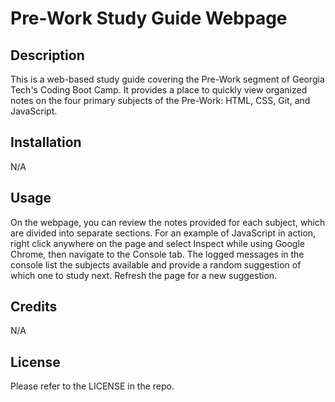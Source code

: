 # Pre-Work Study Guide Webpage

## Description

This is a web-based study guide covering the Pre-Work segment of Georgia Tech's Coding Boot Camp. It provides a place to quickly view organized notes on the four primary subjects of the Pre-Work: HTML, CSS, Git, and JavaScript.

## Installation

N/A

## Usage

On the webpage, you can review the notes provided for each subject, which are divided into separate sections. For an example of JavaScript in action, right click anywhere on the page and select Inspect while using Google Chrome, then navigate to the Console tab. The logged messages in the console list the subjects available and provide a random suggestion of which one to study next. Refresh the page for a new suggestion.

## Credits

N/A

## License

Please refer to the LICENSE in the repo.